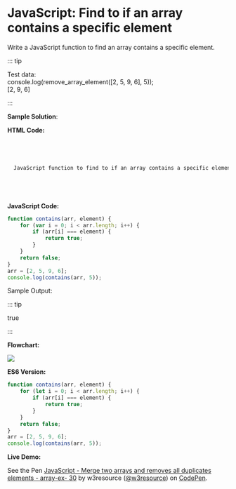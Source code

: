 # JavaScript: Find to if an array contains a specific element

Write a JavaScript function to find an array contains a specific element.

::: tip

Test data:  
console.log(remove\_array\_element(\[2, 5, 9, 6\], 5));  
\[2, 9, 6\]

:::

**Sample Solution**:

**HTML Code:**

```html



  
  JavaScript function to find to if an array contains a specific element






```

**JavaScript Code:**

```js
function contains(arr, element) {
    for (var i = 0; i < arr.length; i++) {
        if (arr[i] === element) {
            return true;
        }
    }
    return false;
}
arr = [2, 5, 9, 6];
console.log(contains(arr, 5));

```

Sample Output:

::: tip

true

:::

**Flowchart:**

![](https://www.w3resource.com/w3r_images/javascript-array-exercise-32.png)  

**ES6 Version:**

```javascript
function contains(arr, element) {
    for (let i = 0; i < arr.length; i++) {
        if (arr[i] === element) {
            return true;
        }
    }
    return false;
}
arr = [2, 5, 9, 6];
console.log(contains(arr, 5));

```

**Live Demo:**

<section class="expand-codepen"><p data-height="380" data-theme-id="dark" data-slug-hash="NagGNb" data-default-tab="js,result" data-user="w3resource" data-embed-version="2" data-pen-title="JavaScript -  Merge two arrays and removes all duplicates elements - array-ex- 30" data-editable="true" class="codepen">See the Pen <a href="https://codepen.io/w3resource/pen/NagGNb/">JavaScript - Merge two arrays and removes all duplicates elements - array-ex- 30</a> by w3resource (<a href="https://codepen.io/w3resource">@w3resource</a>) on <a href="https://codepen.io">CodePen</a>.</p><codepen></codepen></section>
